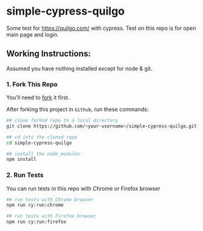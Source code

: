 # simple-cypress-quilgo

Some test for https://quilgo.com/ with cypress. Test on this repo is for open main page and login.

## Working Instructions:

Assumed you have nothing installed except for node & git.

### 1. Fork This Repo

You'll need to [fork](https://github.com/MuhamadIsmuaji/simple-cypress-quilgo) it first.

After forking this project in `Github`, run these commands:
```bash
## clone forked repo to a local directory
git clone https://github.com/<your-username>/simple-cypress-quilgo.git

## cd into the cloned repo
cd simple-cypress-quilgo

## install the node_modules
npm install
```

### 2. Run Tests

You can run tests in this repo with Chrome or Firefox browser
```bash
## run tests with Chrome browser
npm run cy:run:chrome

## run tests with Firefox browser
npm run cy:run:firefox
```
